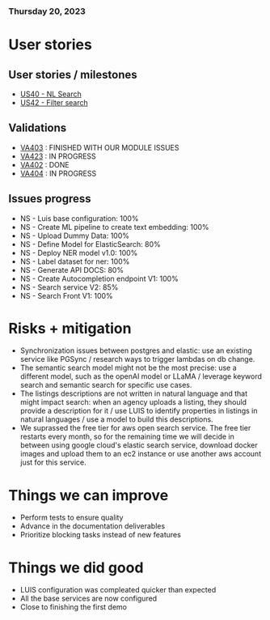 ### Thursday 20, 2023

# User stories

## User stories / milestones

- [US40 - NL Search](https://github.com/IvanDLar/MOVU-Docs/milestone/50)
- [US42 - Filter search](https://github.com/IvanDLar/MOVU-Docs/milestone/54)

## Validations

- [VA403](https://github.com/IvanDLar/MOVU-Docs/issues/126) : FINISHED WITH OUR MODULE ISSUES
- [VA423](https://github.com/IvanDLar/MOVU-Docs/issues/175) : IN PROGRESS
- [VA402](https://github.com/IvanDLar/MOVU-Docs/issues/125) : DONE
- [VA404](https://github.com/IvanDLar/MOVU-Docs/issues/175) : IN PROGRESS

## Issues progress

- NS - Luis base configuration: 100%
- NS - Create ML pipeline to create text embedding: 100%
- NS - Upload Dummy Data: 100%
- NS - Define Model for ElasticSearch: 80%
- NS - Deploy NER model v1.0: 100%
- NS - Label dataset for ner: 100%
- NS - Generate API DOCS: 80%
- NS - Create Autocompletion endpoint V1: 100%
- NS - Search service V2: 85%
- NS - Search Front V1: 100%

# Risks + mitigation

- Synchronization issues between postgres and elastic: use an existing service like PGSync / research ways to trigger lambdas on db change.
- The semantic search model might not be the most precise: use a different model, such as the openAI model or LLaMA / leverage keyword search and semantic search for specific use cases.
- The listings descriptions are not written in natural language and that might impact search: when an agency uploads a listing, they should provide a description for it / use LUIS to identify properties in listings in natural languages / use a model to build this descriptions.
- We suprassed the free tier for aws open search service. The free tier restarts every month, so for the remaining time we will decide in between using google cloud's elastic search service, download docker images and upload them to an ec2 instance or use another aws account just for this service.

# Things we can improve

- Perform tests to ensure quality
- Advance in the documentation deliverables 
- Prioritize blocking tasks instead of new features

# Things we did good

-  LUIS configuration was compleated quicker than expected
-  All the base services are now configured
-  Close to finishing the first demo
